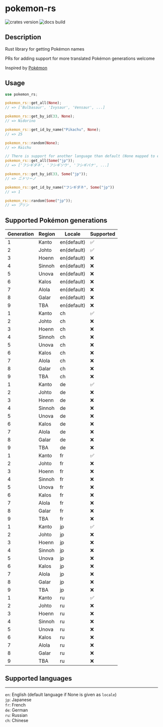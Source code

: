 # pokemon-rs

![crates version](https://img.shields.io/crates/v/pokemon-rs.svg?style=flat-square)
![docs build](https://img.shields.io/docsrs/pokemon-rs)

## Description

Rust library for getting Pokémon names

PRs for adding support for more translated Pokémon generations welcome
  
Inspired by [Pokémon](https://github.com/sindresorhus/pokemon)  
  
## Usage

```rust
use pokemon_rs;

pokemon_rs::get_all(None);
// => ['Bulbasaur', 'Ivysaur', 'Vensaur', ...]

pokemon_rs::get_by_id(33, None);
// => Nidorino

pokemon_rs::get_id_by_name("Pikachu", None);
// => 25

pokemon_rs::random(None);
// => Raichu

// There is support for another language than default (None mapped to en) that can be given, like `Some("jp")`):
pokemon_rs::get_all(Some("jp"));
// => ['フシギダネ', 'フシギソウ', 'フシギバナ', ...]

pokemon_rs::get_by_id(33, Some("jp"));
// => ニドリーノ

pokemon_rs::get_id_by_name("フシギダネ", Some("jp"))
// => 1

pokemon_rs::random(Some("jp"));
// => プリン
```

## Supported Pokémon generations

|  Generation  |  Region  |  Locale  | Supported |
| --- | --- | --- | --- |
| 1 | Kanto | en(default) | ✅ |
| 2 | Johto | en(default) | ✅ |
| 3 | Hoenn | en(default) | ❌ |
| 4 | Sinnoh | en(default) | ❌ |
| 5 | Unova | en(default) | ❌ |
| 6 | Kalos | en(default) | ❌ |
| 7 | Alola  | en(default) | ❌ |
| 8 | Galar  | en(default) | ❌ |
| 9 | TBA  | en(default) | ❌ |
| 1 | Kanto | ch | ✅ |
| 2 | Johto  | ch | ❌ |
| 3 | Hoenn  | ch | ❌ |
| 4 | Sinnoh | ch | ❌ |
| 5 | Unova | ch | ❌ |
| 6 | Kalos | ch | ❌ |
| 7 | Alola  | ch | ❌ |
| 8 | Galar  | ch | ❌ |
| 9 | TBA | ch | ❌ |
| 1 | Kanto | de | ✅ |
| 2 | Johto | de | ❌ |
| 3 | Hoenn | de | ❌ |
| 4 | Sinnoh | de | ❌ |
| 5 | Unova | de | ❌ |
| 6 | Kalos | de | ❌ |
| 7 | Alola | de | ❌ |
| 8 | Galar | de | ❌ |
| 9 | TBA | de | ❌ |
| 1 | Kanto | fr | ✅ |
| 2 | Johto | fr | ❌ |
| 3 | Hoenn | fr | ❌ |
| 4 | Sinnoh | fr | ❌ |
| 5 | Unova | fr | ❌ |
| 6 | Kalos | fr | ❌ |
| 7 | Alola | fr | ❌ |
| 8 | Galar | fr | ❌ |
| 9 | TBA | fr | ❌ |
| 1 | Kanto | jp | ✅ |
| 2 | Johto | jp | ❌ |
| 3 | Hoenn | jp | ❌ |
| 4 | Sinnoh | jp | ❌ |
| 5 | Unova | jp | ❌ |
| 6 | Kalos | jp | ❌ |
| 7 | Alola | jp | ❌ |
| 8 | Galar | jp | ❌ |
| 9 | TBA | jp | ❌ |
| 1 | Kanto | ru | ✅ |
| 2 | Johto | ru | ❌ |
| 3 | Hoenn | ru | ❌ |
| 4 | Sinnoh | ru | ❌ |
| 5 | Unova | ru | ❌ |
| 6 | Kalos | ru | ❌ |
| 7 | Alola | ru | ❌ |
| 8 | Galar | ru | ❌ |
| 9 | TBA | ru | ❌ |

## Supported languages

---
`en`: English (default language if None is given as `locale`)  
`jp`: Japanese  
`fr`: French  
`de`: German  
`ru`: Russian  
`ch`: Chinese  
